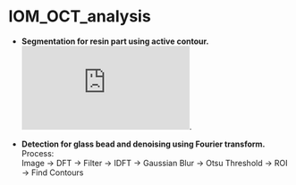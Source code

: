 # IOM_OCT_analysis

- **Segmentation for resin part using active contour.**  
  ![skimage.segmentation.active_contour].
  
  [skimage.segmentation.active_contour]: http://scikit-image.org/docs/dev/api/skimage.segmentation.html#skimage.segmentation.active_contour

- **Detection for glass bead and denoising using Fourier transform.**  
  Process:  
  Image -> DFT -> Filter -> IDFT -> Gaussian Blur -> Otsu Threshold -> ROI -> Find Contours
